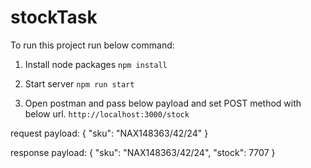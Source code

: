 # stockTask

To run this project run below command:

1. Install node packages
```npm install```

2. Start server
```npm run start```

3. Open postman and pass below payload and set POST method with below url.
```http://localhost:3000/stock```

request payload: 
{
    "sku": "NAX148363/42/24"
}

response payload:
{
    "sku": "NAX148363/42/24",
    "stock": 7707
}
